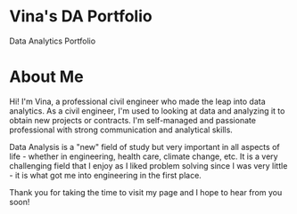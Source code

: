 # Vina's DA Portfolio
Data Analytics Portfolio

# About Me
Hi! I'm Vina, a professional civil engineer who made the leap into data analytics. As a civil engineer, I'm used to looking at data and analyzing it to obtain new projects or contracts. I'm self-managed and passionate professional with strong communication and analytical skills.

Data Analysis is a "new" field of study but very important in all aspects of life - whether in engineering, health care, climate change, etc. It is a very challenging field that I enjoy as I liked problem solving since I was very little - it is what got me into engineering in the first place.  

Thank you for taking the time to visit my page and I hope to hear from you soon!
